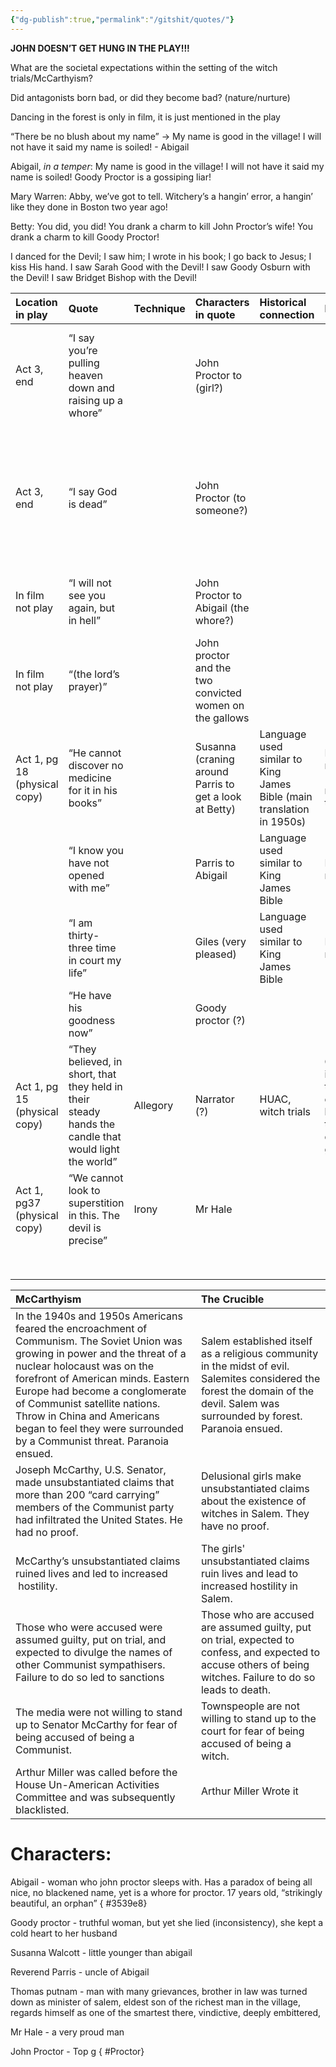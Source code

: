 ```yaml
---
{"dg-publish":true,"permalink":"/gitshit/quotes/"}
---
```



**JOHN DOESN’T GET HUNG IN THE PLAY!!!**

What are the societal expectations within the setting of the witch trials/McCarthyism?

Did antagonists born bad, or did they become bad? (nature/nurture)

Dancing in the forest is only in film, it is just mentioned in the play

“There be no blush about my name” -> My name is good in the village! I will not have it said my name is soiled! - Abigail

Abigail, *in a temper*: My name is good in the village! I will not have it said my name is soiled! Goody Proctor is a gossiping liar!

Mary Warren: Abby, we’ve got to tell. Witchery’s a hangin’ error, a hangin’ like they done in Boston two year ago!

Betty: You did, you did! You drank a charm to kill John Proctor’s wife! You drank a charm to kill Goody Proctor!

I danced for the Devil; I saw him; I wrote in his book; I go back to Jesus; I kiss His hand. I saw Sarah Good with the Devil! I saw Goody Osburn with the Devil! I saw Bridget Bishop with the Devil!

|**Location in play**|**Quote**|**Technique**|**Characters in quote**|**Historical connection**|**Effect**|**Meaning**|
| :- | :- | :- | :- | :- | :- | :- |
|Act 3, end|“I say you’re pulling heaven down and raising up a whore”||John Proctor to (girl?)|||The girl is being called a prostitute, tearing down God for her own gain|
|Act 3, end|“I say God is dead”||John Proctor (to someone?)|||John is saying that God no longer blesses Salem after what has happened, God is dead|
|In film not play|“I will not see you again, but in hell”||John Proctor to Abigail (the whore?)|||John is saying both of them are doomed|
|In film not play|“(the lord’s prayer)”||John proctor and the two convicted women on the gallows||||
|Act 1, pg 18 (physical copy)|“He cannot discover no medicine for it in his books”||Susanna (craning around Parris to get a look at Betty)|Language used similar to King James Bible (main translation in 1950s)|Double negative (arthur miller lang technique)||
||“I know you have not opened with me”||Parris to Abigail|Language used similar to King James Bible |Double negative||
||“I am thirty-three time in court my life”||<p>Giles (very pleased)</p><p></p>|Language used similar to King James Bible |Double negative||
||“He have his goodness now”||Goody proctor (?)||||
|Act 1, pg 15 (physical copy)|“They believed, in short, that they held in their steady hands the candle that would light the world”|Allegory|Narrator (?)|HUAC, witch trials|Connects in saying that capitalists believe they’re doing good|Ties in with the HUAC - covers how the puritans believe they are objectively correct|
|Act 1, pg37 (physical copy)|“We cannot look to superstition in this. The devil is precise”|Irony|Mr Hale||||
||||||||
||||||||
||||||||
||||||||
||||||||
||||||||
||||||||
||||||||

  
  
  

|**McCarthyism**|**The Crucible**|
| :- | :- |
|In the 1940s and 1950s Americans feared the encroachment of Communism. The Soviet Union was growing in power and the threat of a nuclear holocaust was on the forefront of American minds. Eastern Europe had become a conglomerate of Communist satellite nations. Throw in China and Americans began to feel they were surrounded by a Communist threat. Paranoia ensued.|Salem established itself as a religious community in the midst of evil. Salemites considered the forest the domain of the devil. Salem was surrounded by forest. Paranoia ensued.|
|Joseph McCarthy, U.S. Senator, made unsubstantiated claims that more than 200 “card carrying” members of the Communist party had infiltrated the United States. He had no proof.|Delusional girls make unsubstantiated claims about the existence of witches in Salem. They have no proof.|
|McCarthy’s unsubstantiated claims ruined lives and led to increased  hostility.|The girls' unsubstantiated claims ruin lives and lead to increased hostility in Salem.|
|Those who were accused were assumed guilty, put on trial, and expected to divulge the names of other Communist sympathisers. Failure to do so led to sanctions|Those who are accused are assumed guilty, put on trial, expected to confess, and expected to accuse others of being witches. Failure to do so leads to death.|
|The media were not willing to stand up to Senator McCarthy for fear of being accused of being a Communist.|Townspeople are not willing to stand up to the court for fear of being accused of being a witch.|
|Arthur Miller was called before the House Un-American Activities Committee and was subsequently blacklisted.|Arthur Miller Wrote it|

  
  

# <a name="_rx407ct9agy8"></a>Characters:

Abigail - woman who john proctor sleeps with. Has a paradox of being all nice, no blackened name, yet is a whore for proctor. 17 years old, “strikingly beautiful, an orphan”
{ #3539e8}


Goody proctor - truthful woman, but yet she lied (inconsistency), she kept a cold heart to her husband

Susanna Walcott - little younger than abigail

Reverend Parris - uncle of Abigail

Thomas putnam - man with many grievances, brother in law was turned down as minister of salem, eldest son of the richest man in the village, regards himself as one of the smartest there, vindictive, deeply embittered,

Mr Hale - a very proud man

John Proctor - Top g
{ #Proctor}
